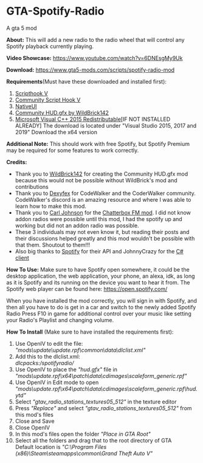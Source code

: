 # GTA-Spotify-Radio
A gta 5 mod

<b>About:</b>
This will add a new radio to the radio wheel that will control any Spotify playback currently playing.

<b>Video Showcase:</b> <a href="https://www.youtube.com/watch?v=6DNEsgMy9Uk">https://www.youtube.com/watch?v=6DNEsgMy9Uk</a>

<b>Download:</b>
<a href="https://www.gta5-mods.com/scripts/spotify-radio-mod">https://www.gta5-mods.com/scripts/spotify-radio-mod</a>

<b>Requirements</b>(Must have these downloaded and installed first):
<ol>
<li><a href ="https://www.gta5-mods.com/tools/script-hook-v">Scripthook V</a></li>
<li><a href="https://www.gta5-mods.com/tools/scripthookv-net">Community Script Hook V</a></li>	
<li><a href="https://gtaforums.com/topic/809284-net-nativeui/">NativeUI</a></li>
<li><a href="https://www.gta5-mods.com/tools/community-hud-gfx-for-add-on-radio-stations">Community HUD.gfx by WildBrick142</a></li>	
<li><a href="https://support.microsoft.com/en-us/help/2977003/the-latest-supported-visual-c-downloads">Microsoft Visual C++ 2015 Redistributable</a>[IF NOT INSTALLED ALREADY]
The download is located under "Visual Studio 2015, 2017 and 2019"
Download the x64 version</li>
</ol>

<b>Additional Note:</b>
	This should work with free Spotify, but Spotify Premium may be required for some features to work correctly.

<b>Credits:</b>
<ul>
	<li>Thank you to <a href="https://www.gta5-mods.com/users/WildBrick142">WildBrick142</a> for creating the Community HUD.gfx mod because this would not be possible without WildBrick's mod and contributions</li>
    <li>Thank you to <a href="https://www.gta5-mods.com/users/dexyfex">Dexyfex</a> for CodeWalker and the CoderWalker community. CodeWalker's discord is an amazing resource and where I was able to learn how to 
	make this mod.</li>
	<li>Thank you to <a href="https://www.gta5-mods.com/users/YHWHDios">Carl Johnson</a> for the <a href="https://www.gta5-mods.com/misc/chatterbox-fm-radio-station-add-on">Chatterbox FM mod</a>. I did not know addon radios were
	possible until this mod, I had the spotify up and working but did not an addon radio was possible.</li>
	<li>These 3 individuals may not even know it, but reading their posts and their discussions helped greatly and this mod wouldn't be possible with that them. Shoutout to them!!!</li>
    <li>Also big thanks to <a href="https://www.spotify.com/">Spotify</a> for their API and JohnnyCrazy for the <a href="https://johnnycrazy.github.io/SpotifyAPI-NET/">C# client</a></li>
</ul>


<b>How To Use:</b>
Make sure to have Spotify open somewhere, it could be the desktop application, the web application, your phone, an alexa, idk, as long
as it is Spotify and its running on the device you want to hear it from.
The Spotify web player can be found here: <a href="https://open.spotify.com/">https://open.spotify.com/</a>

When you have installed the mod correctly, you will sign in with Spotify, and then all you have to do is get in a car and switch to the newly added Spotify Radio
Press F10 in game for additional control over your music like setting your Radio's Playlist and changing volume.


<b>How To Install</b> (Make sure to have installed the requirements first):
<ol>
	<li>Use OpenIV to edit the file:  <i>"mods\update\update.rpf\common\data\dlclist.xml"</i></li>
	<li>Add this to the dlclist.xml:<br><i><item>dlcpacks:/spotifyradio/</item></i><br></li>
    <li>Use OpenIV to place the <i>"hud.gfx"</i> file in <i>"mods\update.rpf\x64\patch\data\cdimages\scaleform_generic.rpf"</i></li>
    <li>Use OpenIV in Edit mode to open <br><i>"mods\update.rpf\x64\patch\data\cdimages\scaleform_generic.rpf\hud.ytd"</i><br></li>
	<li>Select <i>"gtav_radio_stations_textures05_512"</i> in the texture editor</li>
	<li>Press <i>"Replace"</i> and select <i>"gtav_radio_stations_textures05_512"</i> from this mod's files</li>
	<li>Close and Save</li>
	<li>Close OpenIV</li>
	<li>In this mod's files open the folder <i>"Place in GTA Root"</i></li>
	<li>Select all the folders and drag that to the root directory of GTA<br>Default location is <i>"C:\Program Files (x86)\Steam\steamapps\common\Grand Theft Auto V"</i></li>
</ol>
